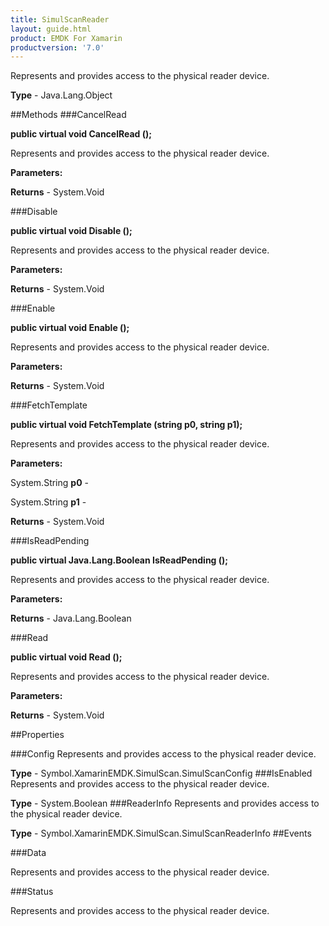 ```yaml
---
title: SimulScanReader
layout: guide.html
product: EMDK For Xamarin 
productversion: '7.0' 
---
```

Represents and provides access to the physical reader device.

**Type** - Java.Lang.Object

##Methods
###CancelRead

**public virtual void CancelRead ();**

Represents and provides access to the physical reader device.

**Parameters:**

**Returns** - System.Void

###Disable

**public virtual void Disable ();**

Represents and provides access to the physical reader device.

**Parameters:**

**Returns** - System.Void

###Enable

**public virtual void Enable ();**

Represents and provides access to the physical reader device.

**Parameters:**

**Returns** - System.Void

###FetchTemplate

**public virtual void FetchTemplate (string p0, string p1);**

Represents and provides access to the physical reader device.

**Parameters:**

System.String **p0**  - 
        

System.String **p1**  - 
        

**Returns** - System.Void

###IsReadPending

**public virtual Java.Lang.Boolean IsReadPending ();**

Represents and provides access to the physical reader device.

**Parameters:**

**Returns** - Java.Lang.Boolean

###Read

**public virtual void Read ();**

Represents and provides access to the physical reader device.

**Parameters:**

**Returns** - System.Void

##Properties

###Config
Represents and provides access to the physical reader device.

**Type** - Symbol.XamarinEMDK.SimulScan.SimulScanConfig
###IsEnabled
Represents and provides access to the physical reader device.

**Type** - System.Boolean
###ReaderInfo
Represents and provides access to the physical reader device.

**Type** - Symbol.XamarinEMDK.SimulScan.SimulScanReaderInfo
##Events

###Data

Represents and provides access to the physical reader device.

###Status

Represents and provides access to the physical reader device.


